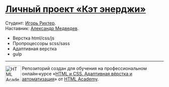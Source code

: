 # [Личный проект «Кэт энерджи»](https://htmlacademy-adaptive.github.io/2408769-cat-energy-30/)

Студент: [Игорь Рихтер](https://up.htmlacademy.ru/adaptive/30/user/2408769).\
Наставник: [Александр Медведев](https://htmlacademy.ru/profile/exteep).

- Верстка html/css/js
- Пропроцессоры scss/sass
- Адаптивная верстка
- gulp

---

<a href="https://htmlacademy.ru/intensive/adaptive"><img align="left" width="50" height="50" alt="HTML Academy" src="https://up.htmlacademy.ru/static/img/intensive/adaptive/logo-for-github-2.png"></a>

Репозиторий создан для обучения на профессиональном онлайн‑курсе «[HTML и CSS. Адаптивная вёрстка и автоматизация](https://htmlacademy.ru/intensive/adaptive)» от [HTML Academy](https://htmlacademy.ru).

[check-image]: https://github.com/htmlacademy-adaptive/2408769-cat-energy-30/workflows/Project%20check/badge.svg?branch=master
[check-url]: https://github.com/htmlacademy-adaptive/2408769-cat-energy-30/actions
